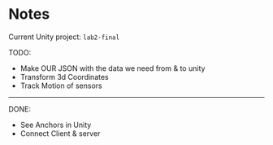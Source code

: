 # Notes
Current Unity project:
`lab2-final`

TODO:
- Make OUR JSON with the data we need from & to unity
- Transform 3d Coordinates 
- Track Motion of sensors

---
DONE:
- See Anchors in Unity
- Connect Client & server